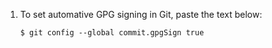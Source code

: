1. To set automative GPG signing in Git, paste the text below:
   ```shell
   $ git config --global commit.gpgSign true
   ```
